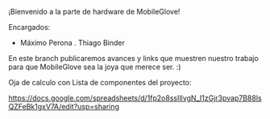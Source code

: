 ¡Bienvenido a la parte de hardware de MobileGlove!

Encargados:
- Máximo Perona
. Thiago Binder

En este branch publicaremos avances y links que muestren nuestro trabajo
para que MobileGlove sea la joya que merece ser. :) 

Oja de calculo con Lista de componentes del proyecto:

https://docs.google.com/spreadsheets/d/1fp2o8ssIlIvgN_I1zGjr3pvap7B88lsQZFeBk1gxV7A/edit?usp=sharing

